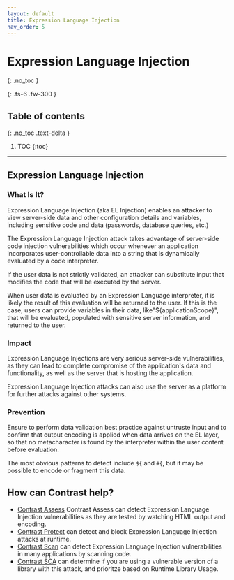 ```yaml
---
layout: default
title: Expression Language Injection
nav_order: 5
---
```


# Expression Language Injection
{: .no_toc }

{: .fs-6 .fw-300 }

## Table of contents
{: .no_toc .text-delta }

1. TOC
{:toc}

---

## Expression Language Injection

### What Is It? 

Expression Language Injection (aka EL Injection) enables an attacker to view server-side data and other configuration details and variables, including sensitive code and data (passwords, database queries, etc.) 

The Expression Language Injection attack takes advantage of server-side code injection vulnerabilities which occur whenever an application incorporates user-controllable data into a string that is dynamically evaluated by a code interpreter. 

If the user data is not strictly validated, an attacker can substitute input that modifies the code that will be executed by the server.


When user data is evaluated by an Expression Language interpreter, it is likely the result of this evaluation will be returned to the user. If this is the case, users can provide variables in their data, like\"\${applicationScope}\", that will be evaluated, populated with sensitive server information, and returned to the user. 


### Impact 

Expression Language Injections are very serious server-side vulnerabilities, as they can lead to complete compromise of the application's data and functionality, as well as the server that is hosting the application. 

Expression Language Injection attacks can also use the server as a platform for further attacks against other systems.


### Prevention 

Ensure to perform data validation best practice against untruste input and to confirm 
that output encoding is applied when data arrives on the EL layer, so that
no metacharacter is found by the interpreter within the user content before evaluation. 

The most obvious patterns to detect include ```${``` and ```#{```, but it may be possible to encode or fragment
this data.


## How can Contrast help?



- [Contrast Assess](https://www.contrastsecurity.com/contrast-assess) Contrast Assess can detect Expression Language Injection vulnerabilities as they are tested by watching HTML output and encoding.
- [Contrast Protect](https://www.contrastsecurity.com/contrast-protect) can detect and block Expression Language Injection attacks at runtime. 
- [Contrast Scan](https://www.contrastsecurity.com/contrast-scan) can detect Expression Language Injection vulnerabilities in many applications by scanning code.
- [Contrast SCA](https://www.contrastsecurity.com/contrast-sca) can determine if you are using a vulnerable version of a library with this attack, and prioritze based on Runtime Library Usage.